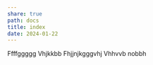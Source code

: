 ```yaml
---
share: true
path: docs
title: index
date: 2024-01-22
---
```


Ffffggggg
Vhjkkbb
Fhjjnjkgggvhj
Vhhvvb nobbh